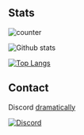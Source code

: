 ## Stats
![counter](https://enxh8yo4cinf6yt.m.pipedream.net)

![Github stats](https://github-readme-stats.vercel.app/api?username=ssheera&count_private=true&theme=dracula)

[![Top Langs](https://github-readme-stats.vercel.app/api/top-langs/?username=ssheera&count_private=true&layout=compact&theme=dracula)](https://github.com/anuraghazra/github-readme-stats)

## Contact
Discord [dramatically](https://discord.com/users/208646405810683906)

[![Discord](https://github.com/ssheera/ssheera/blob/main/discord.svg)](https://discord.com/users/208646405810683906)
